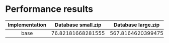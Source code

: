 
Performance results
===================

|Implementation|Database small.zip|Database large.zip|Database medium.zip|
| :---: | :---: | :---: | :---: |
|base|76.82181668281555|567.8164620399475|315.46733593940735|
